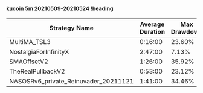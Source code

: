 #### kucoin 5m 20210509-20210524 !heading
| Strategy Name                        | Average Duration | Max Drawdown | Profit Mean | Profit Sum | Profit Total | Trade Count | Win Rate |
| ------------------------------------ | ---------------- | ------------ | ----------- | ---------- | ------------ | ----------- | -------- |
| MultiMA_TSL3                         | 0:16:00          | 23.60%       | 51.88%      | 17795.00%  | 3993.00%     | 343         | 65.89%   |
| NostalgiaForInfinityX                | 2:47:00          | 7.13%        | 292.49%     | 39194.00%  | 6028.00%     | 134         | 98.51%   |
| SMAOffsetV2                          | 1:26:00          | 35.92%       | 51.03%      | 20054.00%  | 2805.00%     | 393         | 59.80%   |
| TheRealPullbackV2                    | 0:53:00          | 23.12%       | 16.95%      | 5239.00%   | 564.00%      | 309         | 38.51%   |
| NASOSRv6_private_Reinuvader_20211121 | 1:41:00          | 34.46%       | 121.95%     | 39267.00%  | 8898.00%     | 322         | 82.92%   |
